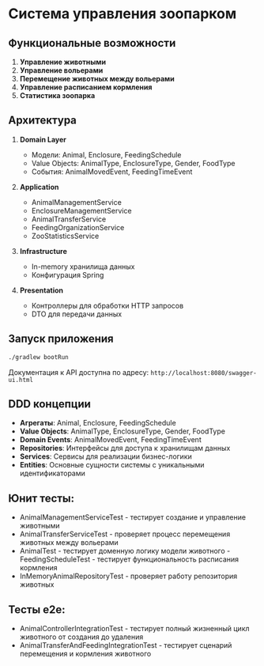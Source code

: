 # Система управления зоопарком

## Функциональные возможности

1. **Управление животными**
2. **Управление вольерами**
3. **Перемещение животных между вольерами**
4. **Управление расписанием кормления**
5. **Статистика зоопарка**

## Архитектура

1. **Domain Layer**
   - Модели: Animal, Enclosure, FeedingSchedule
   - Value Objects: AnimalType, EnclosureType, Gender, FoodType
   - События: AnimalMovedEvent, FeedingTimeEvent

2. **Application**
   - AnimalManagementService
   - EnclosureManagementService
   - AnimalTransferService
   - FeedingOrganizationService
   - ZooStatisticsService

3. **Infrastructure**
   - In-memory хранилища данных
   - Конфигурация Spring

4. **Presentation**
   - Контроллеры для обработки HTTP запросов
   - DTO для передачи данных

## Запуск приложения

```bash
./gradlew bootRun
```

Документация к API доступна по адресу: `http://localhost:8080/swagger-ui.html`

## DDD концепции

- **Агрегаты**: Animal, Enclosure, FeedingSchedule
- **Value Objects**: AnimalType, EnclosureType, Gender, FoodType
- **Domain Events**: AnimalMovedEvent, FeedingTimeEvent
- **Repositories**: Интерфейсы для доступа к хранилищам данных
- **Services**: Сервисы для реализации бизнес-логики
- **Entities**: Основные сущности системы с уникальными идентификаторами

## Юнит тесты:
- AnimalManagementServiceTest - тестирует создание и управление животными
- AnimalTransferServiceTest - проверяет процесс перемещения животных между вольерами
- AnimalTest - тестирует доменную логику модели животного
 -FeedingScheduleTest - тестирует функциональность расписания кормления
- InMemoryAnimalRepositoryTest - проверяет работу репозитория животных

## Тесты e2e:
- AnimalControllerIntegrationTest - тестирует полный жизненный цикл животного от создания до удаления
- AnimalTransferAndFeedingIntegrationTest - тестирует сценарий перемещения и кормления животного
